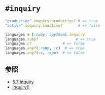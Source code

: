 # `#inquiry`

```ruby
"production".inquiry.production? # => true
"active".inquiry.inactive?       # => false

languages = [:ruby, :python].inquiry
languages.ruby?                 # => true
languages.c?              # => false
languages.any?(:ruby, :c)  # => true
languages.any?(:c, :cpp)  # => false
```

## 参照
- [5.7 inquiry](https://railsguides.jp/active_support_core_extensions.html#inquiry)
- [inquiry()](https://api.rubyonrails.org/classes/Array.html#method-i-inquiry)
